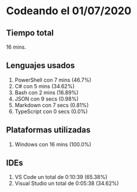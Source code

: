 # Codeando el 01/07/2020

## Tiempo total
16 mins.

## Lenguajes usados
1. PowerShell con 7 mins (46.7%)
1. C# con 5 mins (34.62%)
1. Bash con 2 mins (16.89%)
1. JSON con 9 secs (0.98%)
1. Markdown con 7 secs (0.81%)
1. TypeScript con 0 secs (0.0%)

## Plataformas utilizadas
1. Windows con 16 mins (100.0%)

## IDEs
1. VS Code un total de 0:10:39 (65.38%)
1. Visual Studio un total de 0:05:38 (34.62%)
